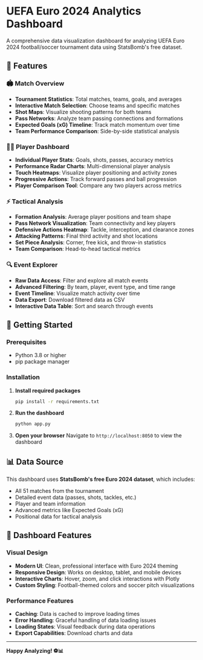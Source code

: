 # UEFA Euro 2024 Analytics Dashboard

A comprehensive data visualization dashboard for analyzing UEFA Euro 2024 football/soccer tournament data using StatsBomb's free dataset.

## 🌟 Features

### 🏟️ Match Overview
- **Tournament Statistics**: Total matches, teams, goals, and averages
- **Interactive Match Selection**: Choose teams and specific matches
- **Shot Maps**: Visualize shooting patterns for both teams
- **Pass Networks**: Analyze team passing connections and formations
- **Expected Goals (xG) Timeline**: Track match momentum over time
- **Team Performance Comparison**: Side-by-side statistical analysis

### 🏃‍♂️ Player Dashboard
- **Individual Player Stats**: Goals, shots, passes, accuracy metrics
- **Performance Radar Charts**: Multi-dimensional player analysis
- **Touch Heatmaps**: Visualize player positioning and activity zones
- **Progressive Actions**: Track forward passes and ball progression
- **Player Comparison Tool**: Compare any two players across metrics

### ⚡ Tactical Analysis
- **Formation Analysis**: Average player positions and team shape
- **Pass Network Visualization**: Team connectivity and key players
- **Defensive Actions Heatmap**: Tackle, interception, and clearance zones
- **Attacking Patterns**: Final third activity and shot locations
- **Set Piece Analysis**: Corner, free kick, and throw-in statistics
- **Team Comparison**: Head-to-head tactical metrics

### 🔍 Event Explorer
- **Raw Data Access**: Filter and explore all match events
- **Advanced Filtering**: By team, player, event type, and time range
- **Event Timeline**: Visualize match activity over time
- **Data Export**: Download filtered data as CSV
- **Interactive Data Table**: Sort and search through events

## 🚀 Getting Started

### Prerequisites
- Python 3.8 or higher
- pip package manager

### Installation

1. **Install required packages**
   ```bash
   pip install -r requirements.txt
   ```

2. **Run the dashboard**
   ```bash
   python app.py
   ```

3. **Open your browser**
   Navigate to `http://localhost:8050` to view the dashboard

## 📊 Data Source

This dashboard uses **StatsBomb's free Euro 2024 dataset**, which includes:
- All 51 matches from the tournament
- Detailed event data (passes, shots, tackles, etc.)
- Player and team information
- Advanced metrics like Expected Goals (xG)
- Positional data for tactical analysis

## 🎨 Dashboard Features

### Visual Design
- **Modern UI**: Clean, professional interface with Euro 2024 theming
- **Responsive Design**: Works on desktop, tablet, and mobile devices
- **Interactive Charts**: Hover, zoom, and click interactions with Plotly
- **Custom Styling**: Football-themed colors and soccer pitch visualizations

### Performance Features
- **Caching**: Data is cached to improve loading times
- **Error Handling**: Graceful handling of data loading issues
- **Loading States**: Visual feedback during data operations
- **Export Capabilities**: Download charts and data

---

**Happy Analyzing! ⚽📊**
